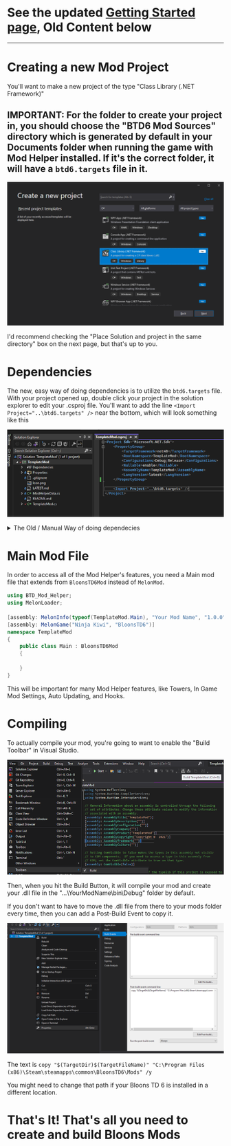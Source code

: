 # See the updated [Getting Started page](/wiki/Getting-Started-Modding), Old Content below
---

# Creating a new Mod Project

You'll want to make a new project of the type "Class Library (.NET Framework)"

## IMPORTANT: For the folder to create your project in, you should choose the "BTD6 Mod Sources" directory which is generated by default in your Documents folder when running the game with Mod Helper installed. If it's the correct folder, it will have a `btd6.targets` file in it.

![Screenshot of Visual Studio Project Creation](images/vs-project-creation.png)

I'd recommend checking the "Place Solution and project in the same directory" box on the next page, but that's up to you.

# Dependencies

The new, easy way of doing dependencies is to utilize the `btd6.targets` file. With your project opened up, double click your project in the solution explorer to edit your .csproj file. You'll want to add the line `<Import Project="..\btd6.targets" />` near the bottom, which will look something like this

![csproj editing screenshot](images/csproj-editing.png)

<details>
<summary>The Old / Manual Way of doing dependecies</summary>
<br>

![Screenshot of Visual Studio Reference Adding](images/vs-reference-adding.png)

You will want to add the following files as dependencies for your mod: 

Required
* "...\BloonsTD6\MelonLoader\MelonLoader.dll"
* "...\BloonsTD6\MelonLoader\Managed\Assembly-CSharp.dll"
* "...\Mods\BloonsTD6 Mod Helper.dll"

Reccomended
* "...\BloonsTD6\MelonLoader\Managed\Il2CppSystem.dll"
* "...\BloonsTD6\MelonLoader\Managed\mscorlib.dll"
* "...\BloonsTD6\MelonLoader\Managed\Il2Cppmscorlib.dll"
* "...\BloonsTD6\MelonLoader\Managed\UnhollowerBaseLib.dll"

The most common location for your BloonsTD6 folder is "C:\Program Files (x86)\Steam\steamapps\common\BloonsTD6" but you can also find it by going to steam and do Manage -> Browse Local Files 

![Screenshot of Steam browse local files](images/steam-local-files.png)

</details>

# Main Mod File

In order to access all of the Mod Helper's features, you need a Main mod file that extends from `BloonsTD6Mod` instead of `MelonMod`.

```cs
using BTD_Mod_Helper;
using MelonLoader;

[assembly: MelonInfo(typeof(TemplateMod.Main), "Your Mod Name", "1.0.0", "Your Name")]
[assembly: MelonGame("Ninja Kiwi", "BloonsTD6")]
namespace TemplateMod
{
    public class Main : BloonsTD6Mod
    {
	    
    }
}
```

This will be important for many Mod Helper features, like Towers, In Game Mod Settings, Auto Updating, and Hooks.

# Compiling

To actually compile your mod, you're going to want to enable the "Build Toolbar" in Visual Studio.

![Screenshot of visual studio build toolbar](images/vs-build-toolbar.png)

Then, when you hit the Build Button, it will compile your mod and create your .dll file in the "...\YourModName\bin\Debug\" folder by default.

If you don't want to have to move the .dll file from there to your mods folder every time, then you can add a Post-Build Event to copy it.

![Screenshot of Visual Studio post build event](images/vs-postbuild.png)

The text is `copy "$(TargetDir)$(TargetFileName)" "C:\Program Files (x86)\Steam\steamapps\common\BloonsTD6\Mods" /y`

You might need to change that path if your Bloons TD 6 is installed in a different location.


# That's It! That's all you need to create and build Bloons Mods
